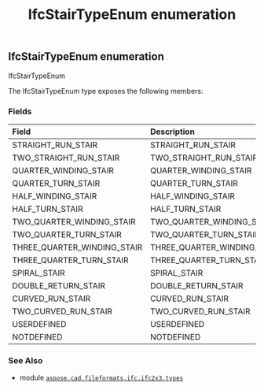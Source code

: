 ﻿---
title: IfcStairTypeEnum enumeration
second_title: Aspose.CAD for Python via .NET API References
description: 
type: docs
weight: 2980
url: /aspose.cad.fileformats.ifc.ifc2x3.types/ifcstairtypeenum/
is_root: false
---

## IfcStairTypeEnum enumeration

IfcStairTypeEnum



The IfcStairTypeEnum type exposes the following members:

### Fields
| Field | Description |
| :- | :- |
| STRAIGHT_RUN_STAIR | STRAIGHT_RUN_STAIR |
| TWO_STRAIGHT_RUN_STAIR | TWO_STRAIGHT_RUN_STAIR |
| QUARTER_WINDING_STAIR | QUARTER_WINDING_STAIR |
| QUARTER_TURN_STAIR | QUARTER_TURN_STAIR |
| HALF_WINDING_STAIR | HALF_WINDING_STAIR |
| HALF_TURN_STAIR | HALF_TURN_STAIR |
| TWO_QUARTER_WINDING_STAIR | TWO_QUARTER_WINDING_STAIR |
| TWO_QUARTER_TURN_STAIR | TWO_QUARTER_TURN_STAIR |
| THREE_QUARTER_WINDING_STAIR | THREE_QUARTER_WINDING_STAIR |
| THREE_QUARTER_TURN_STAIR | THREE_QUARTER_TURN_STAIR |
| SPIRAL_STAIR | SPIRAL_STAIR |
| DOUBLE_RETURN_STAIR | DOUBLE_RETURN_STAIR |
| CURVED_RUN_STAIR | CURVED_RUN_STAIR |
| TWO_CURVED_RUN_STAIR | TWO_CURVED_RUN_STAIR |
| USERDEFINED | USERDEFINED |
| NOTDEFINED | NOTDEFINED |



### See Also
* module [`aspose.cad.fileformats.ifc.ifc2x3.types`](..)
